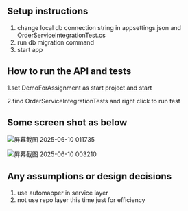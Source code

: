 ## Setup instructions
1. change local db connection string in appsettings.json and OrderServiceIntegrationTest.cs
2. run db migration command
3. start app

## How to run the API and tests
1.set DemoForAssignment as start project and start

2.find OrderServiceIntegrationTests and right click to run test

## Some screen shot as below

![屏幕截图 2025-06-10 011735](https://github.com/user-attachments/assets/90aa652c-d629-48d4-a9ec-d71761194844)

![屏幕截图 2025-06-10 003210](https://github.com/user-attachments/assets/05f20f9d-4974-4d3f-a3d7-037d069837e5)

## Any assumptions or design decisions
1. use automapper in service layer
2. not use repo layer this time just for efficiency
